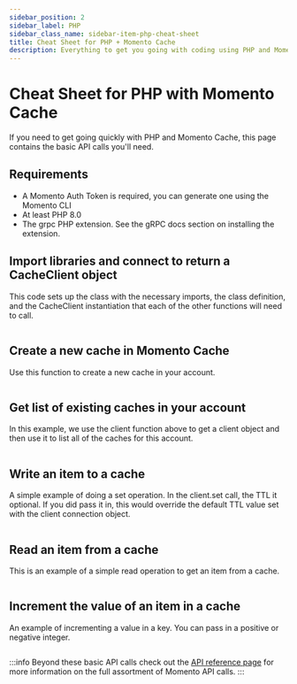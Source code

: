 ```yaml
---
sidebar_position: 2
sidebar_label: PHP
sidebar_class_name: sidebar-item-php-cheat-sheet
title: Cheat Sheet for PHP + Momento Cache
description: Everything to get you going with coding using PHP and Momento Cache
---
```


# Cheat Sheet for PHP with Momento Cache
If you need to get going quickly with PHP and Momento Cache, this page contains the basic API calls you'll need.

## Requirements
* A Momento Auth Token is required, you can generate one using the Momento CLI
* At least PHP 8.0
* The grpc PHP extension. See the gRPC docs section on installing the extension.

## Import libraries and connect to return a CacheClient object
This code sets up the class with the necessary imports, the class definition, and the CacheClient instantiation that each of the other functions will need to call.

```php

```

## Create a new cache in Momento Cache
Use this function to create a new cache in your account.
```php

```

## Get list of existing caches in your account
In this example, we use the client function above to get a client object and then use it to list all of the caches for this account.
```php

```
## Write an item to a cache
A simple example of doing a set operation. In the client.set call, the TTL it optional. If you did pass it in, this would override the default TTL value set with the client connection object.
```php

```

## Read an item from a cache
This is an example of a simple read operation to get an item from a cache.
```php

```

## Increment the value of an item in a cache
An example of incrementing a value in a key. You can pass in a positive or negative integer.
```php

```

:::info
Beyond these basic API calls check out the [API reference page](../../api-reference/index.mdx) for more information on the full assortment of Momento API calls.
:::
